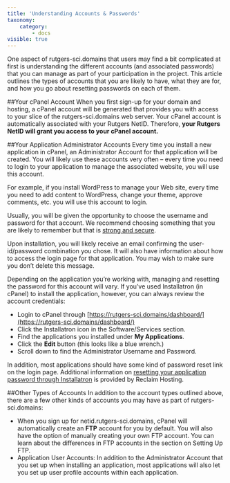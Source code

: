```yaml
---
title: 'Understanding Accounts & Passwords'
taxonomy:
    category:
        - docs
visible: true
---
```


One aspect of rutgers-sci.domains that users may find a bit complicated at first is understanding the different accounts (and associated passwords) that you can manage as part of your participation in the project. This article outlines the types of accounts that you are likely to have, what they are for, and how you go about resetting passwords on each of them.

##Your cPanel Account
When you first sign-up for your domain and hosting, a cPanel account will be generated that provides you with access to your slice of the rutgers-sci.domains web server. Your cPanel account is automatically associated with your Rutgers NetID. Therefore, **your Rutgers NetID will grant you access to your cPanel account.**

##Your Application Administrator Accounts
Every time you install a new application in cPanel, an Administrator Account for that application will be created. You will likely use these accounts very often – every time you need to login to your application to manage the associated website, you will use this account.

For example, if you install WordPress to manage your Web site, every time you need to add content to WordPress, change your theme, approve comments, etc. you will use this account to login.

Usually, you will be given the opportunity to choose the username and password for that account. We recommend choosing something that you are likely to remember but that is [strong and secure](https://lifehacker.com/geek-to-live-choose-and-remember-great-passwords-184773).

Upon installation, you will likely receive an email confirming the user-id/password combination you chose. It will also have information about how to access the login page for that application. You may wish to make sure you don’t delete this message.

Depending on the application you’re working with, managing and resetting the password for this account will vary. If you’ve used Installatron (in cPanel) to install the application, however, you can always review the account credentials:
* Login to cPanel through [https://rutgers-sci.domains/dashboard/](https://rutgers-sci.domains/dashboard/)
*  Click the Installatron icon in the Software/Services section.
*  Find the applications you installed under **My Applications**.
*  Click the **Edit** button (this looks like a blue wrench.)
*  Scroll down to find the Administrator Username and Password.

In addition, most applications should have some kind of password reset link on the login page.  Additional information on [resetting your application password through Installatron](https://community.reclaimhosting.com/t/finding-your-wordpress-password/201) is provided by Reclaim Hosting.

##Other Types of Accounts
In addition to the account types outlined above, there are a few other kinds of accounts you may have as part of rutgers-sci.domains:
* When you sign up for netid.rutgers-sci.domains, cPanel will automatically create an **FTP** account for you by default.  You will also have the option of manually creating your own FTP account.  You can learn about the differences in FTP accounts in the section on Setting Up FTP.
* Application User Accounts: In addition to the Administrator Account that you set up when installing an application, most applications will also let you set up user profile accounts within each application.